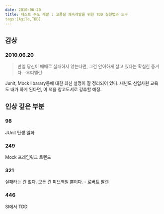 ```yaml
---
date: 2010-06-20
title: 테스트 주도 개발 : 고품질 쾌속개발을 위한 TDD 실천법과 도구
tags:[Agile,TDD]
---
```


## 감상

### 2010.06.20
> 만일 당신이 때때로 실패하지 않는다면, 그건 안이하게 살고 있다는 확실한 증거다. -우디앨런

Junit, Mock libarary등에 대한 최신 설명이 잘 정리되어 있다..내년도 신입사원 교육도 내가 하게 된다면, 이 책을 참고도서로 강추할 예정.


## 인상 깊은 부분
### 98
JUnit 탄생 일화

### 249
Mock 프레임워크 트렌드

### 321
실패라는 건 없다. 모든 건 피브백일 뿐이다. - 로버트 알렌

### 446
SI에서 TDD


